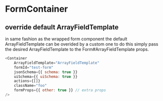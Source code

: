 # FormContainer

## override default ArrayFieldTemplate

in same fashion as the wrapped form component
the default ArrayFieldTemplate can be overided by a custom one
to do this simply pass the desired ArrayFieldTemplate to the Form#ArrayFieldTemplate props.

```javascript
<Container
	ArrayFieldTemplate="ArrayFieldTemplate"
	formId="test-form"
	jsonSchema={{ schema: true }}
	uiSchema={{ uiSchema: true }}
	actions={[]}
	className="foo"
	formProps={{ other: true }} // extra props
/>
```
